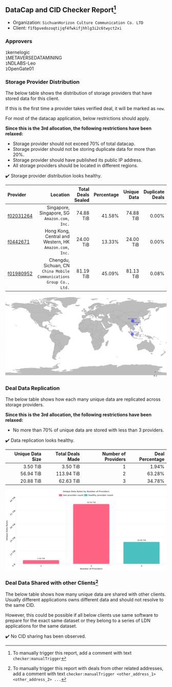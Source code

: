 ## DataCap and CID Checker Report[^1]
 - Organization: `SichuanHorizon Culture Communication Co. LTD`
 - Client: `f1fbpvedozoqtijqf4fwkifjhhlg3i2c6twyct2xi`
### Approvers
`1`kernelogic<br/>`1`METAVERSEDATAMINING<br/>`1`NDLABS-Leo<br/>`1`OpenGate01


### Storage Provider Distribution
The below table shows the distribution of storage providers that have stored data for this client.

If this is the first time a provider takes verified deal, it will be marked as `new`.

For most of the datacap application, below restrictions should apply.

**Since this is the 3rd allocation, the following restrictions have been relaxed:**
 - Storage provider should not exceed 70% of total datacap.
 - Storage provider should not be storing duplicate data for more than 20%.
 - Storage provider should have published its public IP address.
 - All storage providers should be located in different regions.

✔️ Storage provider distribution looks healthy.

| Provider                                              |                                                               Location | Total Deals Sealed | Percentage | Unique Data | Duplicate Deals |
| :---------------------------------------------------- | ---------------------------------------------------------------------: | -----------------: | ---------: | ----------: | --------------: |
| [f02031264](https://filfox.info/en/address/f02031264) |                        Singapore, Singapore, SG<br/>`Amazon.com, Inc.` |          74.88 TiB |     41.58% |   74.88 TiB |           0.00% |
| [f0442671](https://filfox.info/en/address/f0442671)   |              Hong Kong, Central and Western, HK<br/>`Amazon.com, Inc.` |          24.00 TiB |     13.33% |   24.00 TiB |           0.00% |
| [f01980952](https://filfox.info/en/address/f01980952) | Chengdu, Sichuan, CN<br/>`China Mobile Communications Group Co., Ltd.` |          81.19 TiB |     45.09% |   81.13 TiB |           0.08% |

<img src="https://raw.githubusercontent.com/data-preservation-programs/filplus-checker-assets/main/filecoin-project/filecoin-plus-large-datasets/issues/1504/1700446052500.png"/>

### Deal Data Replication
The below table shows how each many unique data are replicated across storage providers.


**Since this is the 3rd allocation, the following restrictions have been relaxed:**
- No more than 70% of unique data are stored with less than 3 providers.

✔️ Data replication looks healthy.

| Unique Data Size | Total Deals Made | Number of Providers | Deal Percentage |
| ---------------: | ---------------: | ------------------: | --------------: |
|         3.50 TiB |         3.50 TiB |                   1 |           1.94% |
|        56.94 TiB |       113.94 TiB |                   2 |          63.28% |
|        20.88 TiB |        62.63 TiB |                   3 |          34.78% |

<img src="https://raw.githubusercontent.com/data-preservation-programs/filplus-checker-assets/main/filecoin-project/filecoin-plus-large-datasets/issues/1504/1700446053147.png"/>

### Deal Data Shared with other Clients[^3]
The below table shows how many unique data are shared with other clients.
Usually different applications owns different data and should not resolve to the same CID.

However, this could be possible if all below clients use same software to prepare for the exact same dataset or they belong to a series of LDN applications for the same dataset.

✔️ No CID sharing has been observed.

[^1]: To manually trigger this report, add a comment with text `checker:manualTrigger`

[^2]: Deals from those addresses are combined into this report as they are specified with `checker:manualTrigger`

[^3]: To manually trigger this report with deals from other related addresses, add a comment with text `checker:manualTrigger <other_address_1> <other_address_2> ...`
